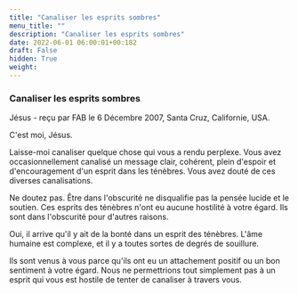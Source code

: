 ```yaml
---
title: "Canaliser les esprits sombres"
menu_title: ""
description: "Canaliser les esprits sombres"
date: 2022-06-01 06:00:01+00:182
draft: False
hidden: True
weight:
---
```

### Canaliser les esprits sombres

Jésus - reçu par FAB le 6 Décembre 2007, Santa Cruz, Californie, USA.

C'est moi, Jésus.

Laisse-moi canaliser quelque chose qui vous a rendu perplexe. Vous avez occasionnellement canalisé un message clair, cohérent, plein d'espoir et d'encouragement d'un esprit dans les ténèbres. Vous avez douté de ces diverses canalisations.

Ne doutez pas. Être dans l'obscurité ne disqualifie pas la pensée lucide et le soutien. Ces esprits des ténèbres n'ont eu aucune hostilité à votre égard. Ils sont dans l'obscurité pour d'autres raisons.

Oui, il arrive qu'il y ait de la bonté dans un esprit des ténèbres. L'âme humaine est complexe, et il y a toutes sortes de degrés de souillure.

Ils sont venus à vous parce qu'ils ont eu un attachement positif ou un bon sentiment à votre égard. Nous ne permettrions tout simplement pas à un esprit qui vous est hostile de tenter de canaliser à travers vous.